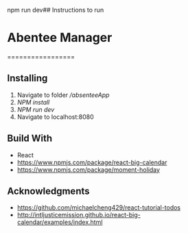 npm run dev## Instructions to run
# Abentee Manager
=================

## Installing
1. Navigate to folder */absenteeApp*
2. *NPM install*
3. *NPM run dev*
4. Navigate to localhost:8080

## Build With
* React
* https://www.npmjs.com/package/react-big-calendar
* https://www.npmjs.com/package/moment-holiday 

## Acknowledgments
* https://github.com/michaelcheng429/react-tutorial-todos
* http://intljusticemission.github.io/react-big-calendar/examples/index.html